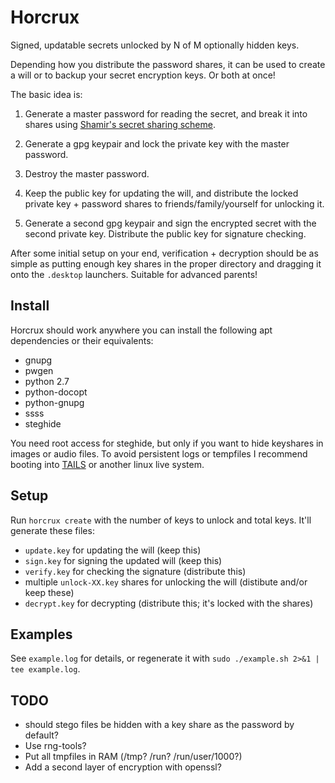 Horcrux
=======

Signed, updatable secrets unlocked by N of M optionally hidden keys.

Depending how you distribute the password shares, it can be used to create
a will or to backup your secret encryption keys. Or both at once!

The basic idea is:

1. Generate a master password for reading the secret,
   and break it into shares using [Shamir's secret sharing scheme][1].

2. Generate a gpg keypair and lock the private key with the master password.

3. Destroy the master password.

4. Keep the public key for updating the will, and distribute the locked private
   key + password shares to friends/family/yourself for unlocking it.

5. Generate a second gpg keypair and sign the encrypted secret with the second
   private key. Distribute the public key for signature checking.

After some initial setup on your end, verification + decryption should be as
simple as putting enough key shares in the proper directory and dragging it
onto the `.desktop` launchers. Suitable for advanced parents!

Install
-------

Horcrux should work anywhere you can install the following apt dependencies or
their equivalents:

* gnupg
* pwgen
* python 2.7
* python-docopt
* python-gnupg
* ssss
* steghide

You need root access for steghide, but only if you want to hide keyshares in
images or audio files. To avoid persistent logs or tempfiles I recommend
booting into [TAILS][2] or another linux live system.

Setup
-----

Run `horcrux create` with the number of keys to unlock and total keys. It'll
generate these files:

* `update.key` for updating the will (keep this)
* `sign.key` for signing the updated will (keep this)
* `verify.key` for checking the signature (distribute this)
* multiple `unlock-XX.key` shares for unlocking the will (distibute and/or keep these)
* `decrypt.key` for decrypting (distribute this; it's locked with the shares)

Examples
--------

See `example.log` for details,
or regenerate it with `sudo ./example.sh 2>&1 | tee example.log`.

TODO
----

* should stego files be hidden with a key share as the password by default?
* Use rng-tools?
* Put all tmpfiles in RAM (/tmp? /run? /run/user/1000?)
* Add a second layer of encryption with openssl?

[1]: https://en.wikipedia.org/wiki/Shamir%27s_Secret_Sharing
[2]: https://tails.boum.org/
